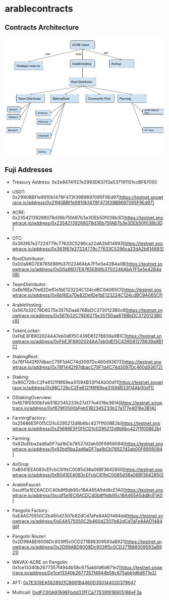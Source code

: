 # arablecontracts

## Contracts Architecture

![Architecture](imgs/structure.jpg)

## Fuji Addresses

- Treasury Address: 0x2e84741f27e2993D637f3a537191101ccBF67050

- USDT: 0x21f40BBf1e9910b1479F473f39B9697095F9Ed97[https://testnet.snowtrace.io/address/0x21f40BBf1e9910b1479F473f39B9697095F9Ed97]
- ACRE: 0x23542139268078d36b75fAB7b3e3DEb50f038b3D[https://testnet.snowtrace.io/address/0x23542139268078d36b75fAB7b3e3DEb50f038b3D]
- OTC: 0x363f67e27224779c77633C5296ca22dA2b614693[https://testnet.snowtrace.io/address/0x363f67e27224779c77633C5296ca22dA2b614693]
- RootDistributor: 0xD0a96D7E8765EB9fb3702246AbA7F5e5e42B4a0B[https://testnet.snowtrace.io/address/0xD0a96D7E8765EB9fb3702246AbA7F5e5e42B4a0B]
- TeamDistributor: 0x6b16Ea70e82DefDe1bE123224C124cdBC9A065Cf[https://testnet.snowtrace.io/address/0x6b16Ea70e82DefDe1bE123224C124cdBC9A065Cf]
- ArableVesting: 0x567b32C78D6275e3575Daa676BbDC3720123B0c8[https://testnet.snowtrace.io/address/0x567b32C78D6275e3575Daa676BbDC3720123B0c8]
- TokenLocker: 0xFbE3F8902024AA7eb0dEf5C439D81278839a9B1C[https://testnet.snowtrace.io/address/0xFbE3F8902024AA7eb0dEf5C439D81278839a9B1C]
- StakingRoot: 0x78f1442f97dbacC79F1d4C74d3097Dc460d93672[https://testnet.snowtrace.io/address/0x78f1442f97dbacC79F1d4C74d3097Dc460d93672]
- Staking: 0x96C726cC2Fe6121f8f69ea31594B33f14Ab00d11[https://testnet.snowtrace.io/address/0x96C726cC2Fe6121f8f69ea31594B33f14Ab00d11]
- DStakingOverview: 0xf679f0500bFeb51B2345233b27a177e4018e3B1A[https://testnet.snowtrace.io/address/0xf679f0500bFeb51B2345233b27a177e4018e3B1A]
- FarmingFactory: 0x25686E5F0f5CD1c0295212d8b6bc427f1f00BE2b[https://testnet.snowtrace.io/address/0x25686E5F0f5CD1c0295212d8b6bc427f1f00BE2b]
- Farming: 0x82bd5ba2ad6aDF7aa1bCb78527d2ab00F6956094[https://testnet.snowtrace.io/address/0x82bd5ba2ad6aDF7aa1bCb78527d2ab00F6956094]
- AirDrop: 0xB041EE4083cEFcbC61feC0085d38a06Bf3642850[https://testnet.snowtrace.io/address/0xB041EE4083cEFcbC61feC0085d38a06Bf3642850]

- ArableFaucet: 0xcdf5e1EC6ACDC40b8f9db95c1BA465A5dd8cE1A0[https://testnet.snowtrace.io/address/0xcdf5e1EC6ACDC40b8f9db95c1BA465A5dd8cE1A0]
- Pangolin Factory: 0xE4A575550C2b460d2307b82dCd7aFe84AD1484dd[https://testnet.snowtrace.io/address/0xE4A575550C2b460d2307b82dCd7aFe84AD1484dd]
- Pangolin Router: 0x2D99ABD9008Dc933ff5c0CD271B88309593aB921[https://testnet.snowtrace.io/address/0x2D99ABD9008Dc933ff5c0CD271B88309593aB921]
- WAVAX-ACRE on Pangolin: 0x1ce13340b2677357f4944b58c675abb1d6d671e2[https://testnet.snowtrace.io/address/0x1ce13340b2677357f4944b58c675abb1d6d671e2]
- AFT: [0x7E309EA562892fCB691B4460D350144020379647](https://testnet.snowtrace.io/address/0x7E309EA562892fCB691B4460D350144020379647)

- Multicall: [0xdFC90A97A98Fbdd33fFCa77539f81B905186eF3a](https://testnet.snowtrace.io/address/0xdFC90A97A98Fbdd33fFCa77539f81B905186eF3a)
